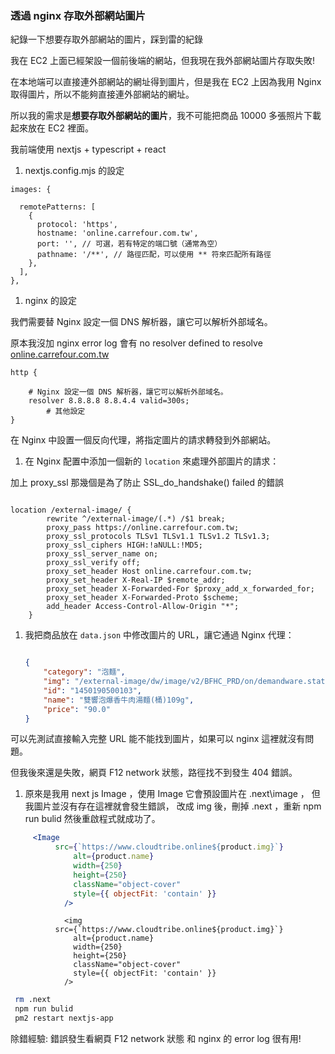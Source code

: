 ### 透過 nginx 存取外部網站圖片

紀錄一下想要存取外部網站的圖片，踩到雷的紀錄
 

我在 EC2 上面已經架設一個前後端的網站，但我現在我外部網站圖片存取失敗!

在本地端可以直接連外部網站的網址得到圖片，但是我在 EC2 上因為我用 Nginx 取得圖片，所以不能夠直接連外部網站的網址。

所以我的需求是**想要存取外部網站的圖片**，我不可能把商品 10000 多張照片下載起來放在 EC2 裡面。


我前端使用 nextjs + typescript + react 

1. nextjs.config.mjs 的設定

```
images: {

  remotePatterns: [
    {
      protocol: 'https', 
      hostname: 'online.carrefour.com.tw', 
      port: '', // 可選，若有特定的端口號（通常為空）
      pathname: '/**', // 路徑匹配，可以使用 ** 符來匹配所有路徑
    },
  ],
},

```

1. nginx 的設定

我們需要替 Nginx  設定一個 DNS 解析器，讓它可以解析外部域名。

原本我沒加 nginx error log 會有 no resolver defined to resolve [online.carrefour.com.tw](http://online.carrefour.com.tw/)

```
http {

    # Nginx 設定一個 DNS 解析器，讓它可以解析外部域名。
    resolver 8.8.8.8 8.8.4.4 valid=300s;
		# 其他設定
}
```

在 Nginx 中設置一個反向代理，將指定圖片的請求轉發到外部網站。

1. 在 Nginx 配置中添加一個新的 `location` 來處理外部圖片的請求：

加上 proxy_ssl 那幾個是為了防止 SSL_do_handshake() failed 的錯誤 

```

location /external-image/ {
        rewrite ^/external-image/(.*) /$1 break;
        proxy_pass https://online.carrefour.com.tw;
        proxy_ssl_protocols TLSv1 TLSv1.1 TLSv1.2 TLSv1.3;
        proxy_ssl_ciphers HIGH:!aNULL:!MD5;
        proxy_ssl_server_name on;
        proxy_ssl_verify off;
        proxy_set_header Host online.carrefour.com.tw;
        proxy_set_header X-Real-IP $remote_addr;
        proxy_set_header X-Forwarded-For $proxy_add_x_forwarded_for;
        proxy_set_header X-Forwarded-Proto $scheme;
        add_header Access-Control-Allow-Origin "*";
    }
```

1. 我把商品放在 `data.json` 中修改圖片的 URL，讓它通過 Nginx 代理：
    
    ```json
    
    {
        "category": "泡麵",
        "img": "/external-image/dw/image/v2/BFHC_PRD/on/demandware.static/-/Sites-carrefour-tw-m-inner/default/dwe9ca5776/images/large/0112166_109g.jpeg?sw=300&bgcolor=FFFFFF",
        "id": "1450190500103",
        "name": "雙響泡爆香牛肉湯麵(桶)109g",
        "price": "90.0"
    }
    
    ```
    

可以先測試直接輸入完整 URL 能不能找到圖片，如果可以 nginx 這裡就沒有問題。

但我後來還是失敗，網頁 F12 network 狀態，路徑找不到發生 404 錯誤。

1. 原來是我用 next js Image ，使用 Image 它會預設圖片在 .next\image ， 但我圖片並沒有存在這裡就會發生錯誤， 改成 img 後，刪掉 .next ，重新 npm run bulid 然後重啟程式就成功了。

```jsx
     <Image 
	      src={`https://www.cloudtribe.online${product.img}`}
              alt={product.name} 
              width={250} 
              height={250} 
              className="object-cover"
              style={{ objectFit: 'contain' }}
            />
```

```tsx
            <img 
	      src={`https://www.cloudtribe.online${product.img}`}
              alt={product.name} 
              width={250} 
              height={250} 
              className="object-cover"
              style={{ objectFit: 'contain' }}
            />
```

```bash
 rm .next
 npm run bulid 
 pm2 restart nextjs-app
```


除錯經驗:  錯誤發生看網頁 F12 network 狀態 和  nginx 的 error log 很有用!